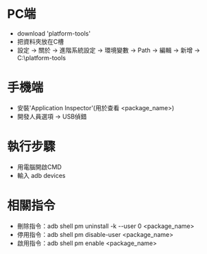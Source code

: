 # PC端
  - download 'platform-tools'
  - 把資料夾放在C槽
  - 設定 → 關於 → 進階系統設定 → 環境變數 → Path → 編輯 → 新增 → C:\platform-tools
# 手機端
  - 安裝'Application Inspector'(用於查看 <package_name>)
  - 開發人員選項 → USB偵錯
# 執行步驟
  - 用電腦開啟CMD
  - 輸入 adb devices
# 相關指令
  - 刪除指令：adb shell pm uninstall -k --user 0 <package_name>
  - 停用指令：adb shell pm disable-user <package_name>
  - 啟用指令：adb shell pm enable <package_name>
